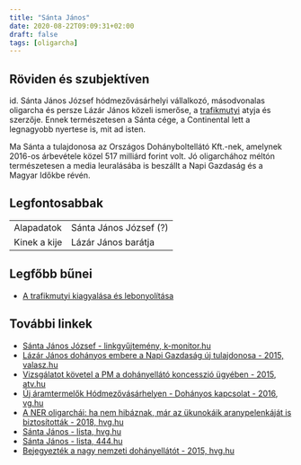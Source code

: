 ```yaml
---
title: "Sánta János"
date: 2020-08-22T09:09:31+02:00
draft: false
tags: [oligarcha]
---
```


## Röviden és szubjektíven

id. Sánta János József hódmezővásárhelyi vállalkozó, másodvonalas oligarcha és persze Lázár János közeli ismerőse, a [trafikmutyi](/ner/trafikmutyi) atyja és szerzője. Ennek természetesen a Sánta cége, a Continental lett a legnagyobb nyertese is, mit ad isten.

Ma Sánta a tulajdonosa az Országos Dohányboltellátó Kft.-nek, amelynek 2016-os árbevétele közel 517 milliárd forint volt. Jó oligarchához méltón természetesen a media leuralásába is beszállt a Napi Gazdaság és a Magyar Időkbe révén.

## Legfontosabbak

|                           |                                                                    |
| :---                      | :----                                                              |
| Alapadatok                | Sánta János József (?)                                             |
| Kinek a kije              | Lázár János barátja                                                |

## Legfőbb bűnei

- [A trafikmutyi kiagyalása és lebonyolítása](../../ner/trafikmutyi)

## További linkek

- [Sánta János József - linkgyűjtemény, k-monitor.hu](https://adatbazis.k-monitor.hu/adatbazis/cimkek/santa-janos-jozsef)
- [Lázár János dohányos embere a Napi Gazdaság új tulajdonosa - 2015, valasz.hu](http://valasz.hu/uzlet/lazar-janos-dohanyos-embere-a-napi-gazdasag-uj-tulajdonosa-113652)
- [Vizsgálatot követel a PM a dohányellátó koncesszió ügyében - 2015, atv.hu](http://www.atv.hu/belfold/20150704-vizsgalatot-kovetel-a-pm-a-dohanyellato-koncesszio-ugyeben)
- [Új áramtermelők Hódmezővásárhelyen - Dohányos kapcsolat - 2016, vg.hu](https://www.vg.hu/vallalatok/uj-aramtermelok-hodmezovasarhelyen-dohanyos-kapcsolat-471258/)
- [A NER oligarchái: ha nem hibáznak, már az ükunokáik aranypelenkáját is biztosították - 2018, hvg.hu](https://hvg.hu/kkv/20180228_haveri_kapitalizmus_korrupcio_orban_kormany_simicska_meszaros_tiborcz_garancsi_santa_rogan_speder)
- [Sánta János - lista, hvg.hu](https://hvg.hu/cimke/S%C3%A1nta_J%C3%A1nos)
- [Sánta János - lista, 444.hu](https://444.hu/tag/santa-janos)
- [Bejegyezték a nagy nemzeti dohányellátót - 2015, hvg.hu](https://hvg.hu/kkv/20150624_Bejegyeztek_a_nagy_nemzeti_dohanyellatot)
